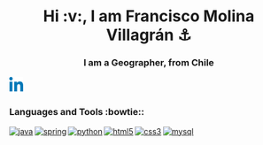 <h1 align="center">Hi :v:, I am Francisco Molina Villagrán ⚓ </h1>
<h3 align="center">I am a Geographer, from Chile </h3>


<a href="https://www.linkedin.com/in/fmolinavgeo/" target="_blank">
  <img align="center" src="https://raw.githubusercontent.com/Dhamary08/Email-Sign/master/linkedin-in.png" alt="Francisco Molina Villagran" height="30" width="25"/>
</a>



<h3 align="left">Languages and Tools :bowtie::</h3>
<div style="display: flex; align-items: center;">
  <a href="#" target="_blank">
    <img src="https://www.vectorlogo.zone/logos/java/java-icon.svg" alt="java" width="50" height="40" style="margin-right: 3px;" />
  </a>
  <a href="https://spring.io/" target="_blank">
    <img src="https://www.vectorlogo.zone/logos/springio/springio-icon.svg" alt="spring" width="40" height="40" style="margin-right: 3px;" />
  </a>
  <a href="https://spring.io/" target="_blank">
    <img src="https://www.vectorlogo.zone/logos/python/python-icon.svg" alt="python" width="40" height="40" style="margin-right: 3px;" />
  </a>
  <a href="https://www.python.org/" target="_blank">
    <img src="https://www.vectorlogo.zone/logos/w3_html5/w3_html5-icon.svg" alt="html5" width="40" height="40" style="margin-right: 3px;" />
  </a>
  <a href="https://www.w3schools.com/html/" target="_blank">
    <img src="https://cdn1.iconfinder.com/data/icons/logotypes/32/badge-css-3-128.png" alt="css3" width="40" height="40" style="margin-right: 3px;" />
  </a>
  <a href="https://www.w3schools.com/css/" target="_blank">
    <img src="https://www.vectorlogo.zone/logos/mysql/mysql-icon.svg" alt="mysql" width="55" height="40" style="margin-right: 3px;" />
  </a>
</div>

</p>
